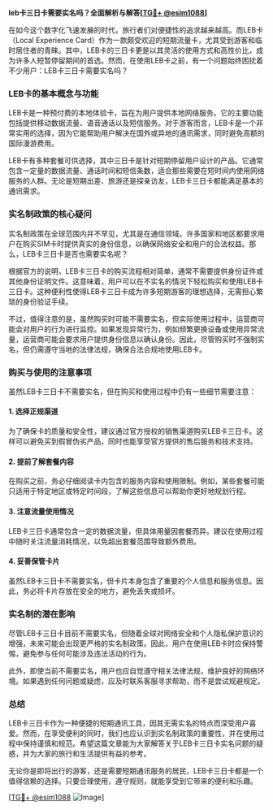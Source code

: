 **leb卡三日卡需要实名吗？全面解析与解答[[TG💪+ @esim1088](https://t.me/s/esim1088)]**

在如今这个数字化飞速发展的时代，旅行者们对便捷性的追求越来越高。而LEB卡（Local Experience Card）作为一款颇受欢迎的短期流量卡，尤其受到游客和临时居住者的青睐。其中，LEB卡的三日卡更是以其灵活的使用方式和高性价比，成为许多人短暂停留期间的首选。然而，在使用LEB卡之前，有一个问题始终困扰着不少用户：LEB卡三日卡需要实名吗？

### LEB卡的基本概念与功能

LEB卡是一种预付费的本地体验卡，旨在为用户提供本地网络服务。它的主要功能包括提供移动数据流量、语音通话以及短信服务。对于游客而言，LEB卡是一个非常实用的选择，因为它能帮助用户解决在国外或异地的通讯需求，同时避免高额的国际漫游费用。

LEB卡有多种套餐可供选择，其中三日卡是针对短期停留用户设计的产品。它通常包含一定量的数据流量、通话时间和短信条数，适合那些需要在短时间内使用网络服务的人群。无论是短期出差、旅游还是探亲访友，LEB卡三日卡都能满足基本的通讯需求。

### 实名制政策的核心疑问

实名制政策在全球范围内并不罕见，尤其是在通信领域。许多国家和地区都要求用户在购买SIM卡时提供真实的身份信息，以确保网络安全和用户的合法权益。那么，LEB卡三日卡是否也需要实名呢？

根据官方的说明，LEB卡三日卡的购买流程相对简单，通常不需要提供身份证件或其他身份证明文件。这意味着，用户可以在不实名的情况下轻松购买和使用LEB卡三日卡。这种便利性使得LEB卡三日卡成为许多短期游客的理想选择，无需担心繁琐的身份验证手续。

不过，值得注意的是，虽然购买时可能不需要实名，但实际使用过程中，运营商可能会对用户的行为进行监控。如果发现异常行为，例如频繁更换设备或使用异常流量，运营商可能会要求用户提供身份信息以确认身份。因此，尽管购买时不强制实名，但仍需遵守当地的法律法规，确保合法合规地使用LEB卡。

### 购买与使用的注意事项

虽然LEB卡三日卡不需要实名，但在购买和使用过程中仍有一些细节需要注意：

#### 1. **选择正规渠道**
为了确保卡的质量和安全性，建议通过官方授权的销售渠道购买LEB卡三日卡。这样可以避免买到假冒伪劣产品，同时也能享受官方提供的售后服务和技术支持。

#### 2. **提前了解套餐内容**
在购买之前，务必仔细阅读卡内包含的服务内容和使用限制。例如，某些套餐可能只适用于特定地区或特定时间段，了解这些信息可以帮助你更好地规划行程。

#### 3. **注意流量使用情况**
LEB卡三日卡通常包含一定的数据流量，但具体用量因套餐而异。建议在使用过程中随时关注流量消耗情况，以免超出套餐范围导致额外费用。

#### 4. **妥善保管卡片**
虽然LEB卡三日卡不需要实名，但卡片本身包含了重要的个人信息和服务信息。因此，务必将卡片存放在安全的地方，避免丢失或损坏。

### 实名制的潜在影响

尽管LEB卡三日卡目前不需要实名，但随着全球对网络安全和个人隐私保护意识的增强，未来可能会出现更严格的实名制政策。因此，用户在使用LEB卡时应保持警惕，避免参与任何可能涉及违法活动的行为。

此外，即使当前不需要实名，用户也应自觉遵守相关法律法规，维护良好的网络环境。如果遇到任何问题或疑虑，应及时联系客服寻求帮助，而不是尝试规避规定。

### 总结

LEB卡三日卡作为一种便捷的短期通讯工具，因其无需实名的特点而深受用户喜爱。然而，在享受便利的同时，我们也应认识到实名制政策的重要性，并在使用过程中保持谨慎和规范。希望这篇文章能为大家解答关于LEB卡三日卡实名问题的疑惑，并为大家的旅行和生活提供有益的参考。

无论你是即将出行的游客，还是需要短期通讯服务的居民，LEB卡三日卡都是一个值得信赖的选择。只要合理使用，遵守规则，就能享受到它带来的便利和乐趣。

[[TG💪+ @esim1088](https://t.me/s/esim1088) ![Image](https://i.postimg.cc/4NQfJmqS/Snipaste-2025-05-13-00-14-12.png)]